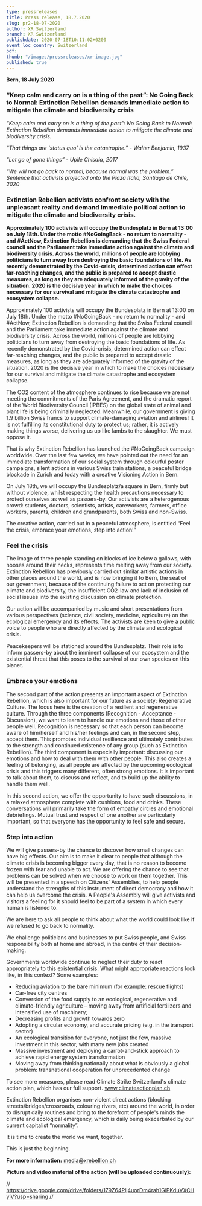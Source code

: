 ```yaml
---
type: pressreleases
title: Press release, 18.7.2020
slug: pr2-18-07-2020
author: XR Switzerland
branch: XR Switzerland
publishdate: 2020-07-18T10:11:02+0200
event_loc_country: Switzerland
pdf:
thumb: "/images/pressreleases/xr-image.jpg"
published: true
---
```

**Bern, 18 July 2020**

### “Keep calm and carry on is a thing of the past”: No Going Back to Normal: Extinction Rebellion demands immediate action to mitigate the climate and biodiversity crisis

*“Keep calm and carry on is a thing of the past”: No Going Back to Normal: Extinction Rebellion demands immediate action to mitigate the climate and biodiversity crisis.*

*“That things are  'status quo' is the catastrophe.” - Walter Benjamin, 1937*

*“Let go of gone things” - Upile Chisala, 2017*

*“We will not go back to normal, because normal was the problem.” Sentence that activists projected onto the Plaza Italia, Santiago de Chile, 2020*

### Extinction Rebellion activists confront society with the unpleasant reality and demand immediate political action to mitigate the climate and biodiversity crisis.

**Approximately 100 activists will occupy the Bundesplatz in Bern at 13:00 on July 18th. Under the motto #NoGoingBack  - no return to normality - and #ActNow, Extinction Rebellion is demanding that the Swiss Federal council and the Parliament take immediate action against the climate and biodiversity crisis. Across the world, millions of people are  lobbying politicians to turn away from destroying the basic foundations of life. As recently demonstrated by the Covid-crisis, determined action can effect far-reaching changes, and the public is prepared to accept drastic measures, as long as they  are adequately informed of the gravity of the situation. 2020 is the decisive year in which to make the choices necessary for our survival and mitigate the climate catastrophe and ecosystem collapse.**

Approximately 100 activists will occupy the Bundesplatz in Bern at 13:00 on July 18th. Under the motto #NoGoingBack  - no return to normality - and #ActNow, Extinction Rebellion is demanding that the Swiss Federal council and the Parliament take immediate action against the climate and biodiversity crisis. Across the world, millions of people are  lobbying politicians to turn away from destroying the basic foundations of life. As recently demonstrated by the Covid-crisis, determined action can effect far-reaching changes, and the public is prepared to accept drastic measures, as long as they  are adequately informed of the gravity of the situation. 2020 is the decisive year in which to make the choices necessary for our survival and mitigate the climate catastrophe and ecosystem collapse.

The CO2 content of the atmosphere continues to rise because we are not meeting the commitments of the Paris Agreement, and the dramatic report of the World Biodiversity Council (IPBES) on the global state of animal and plant life is being criminally neglected. Meanwhile, our government is giving 1.9 billion Swiss francs to support climate-damaging aviation and airlines! It is not fulfilling its constitutional duty to protect us; rather, it is actively making things worse, delivering us up like lambs to the slaughter. We must oppose it.

That is why Extinction Rebellion has launched the #NoGoingBack campaign worldwide. Over the last few weeks, we have pointed out the need for an immediate transformation of our social system through colourful poster campaigns, silent actions in various Swiss train stations, a peaceful bridge blockade in Zurich and today with a creative Visioning Action in Bern.

On July 18th, we will occupy the Bundesplatz/a square in Bern, firmly but without violence, whilst respecting the health precautions necessary to protect ourselves as well as passers-by. Our activists are a heterogenous crowd: students, doctors, scientists, artists, careworkers, farmers, office workers, parents, children and grandparents, both Swiss and non-Swiss. 

The creative action, carried out in a peaceful atmosphere, is entitled “Feel the crisis, embrace your emotions, step into action!”

### Feel the crisis

The image of three people standing on blocks of ice below a gallows, with nooses around their necks, represents time melting away from our society. Extinction Rebellion has previously carried out similar artistic actions in other places around the world, and is now bringing it to Bern, the seat of our government, because of the continuing failure to act on protecting our climate and biodiversity, the insufficient CO2-law and lack of inclusion of social issues into the existing discussion on climate protection.

Our action will be accompanied by music and short presentations from various perspectives (science, civil society, medicine, agriculture) on the ecological emergency and its effects. The activists are keen to give a public voice to people who are directly affected by the climate and ecological crisis. 

Peacekeepers will be stationed around the Bundesplatz. Their role is to inform passers-by about the imminent collapse of our ecosystem and the existential threat that this poses to the survival of our own species on this planet. 

### Embrace your emotions

The second part of the action presents an important aspect of Extinction Rebellion, which is also important for our future as a society: Regenerative Culture. The focus here is the creation of a resilient and regenerative culture. Through the three components (Recognition - Acceptance - Discussion), we want to learn to handle our emotions and those of other people well. Recognition is necessary so that each person can become aware of him/herself and his/her feelings and can, in the second step, accept them. This promotes individual resilience and ultimately contributes to the strength and continued existence of any group (such as Extinction Rebellion). The third component is especially important: discussing our emotions and how to deal with them with other people. This also creates a feeling of belonging, as all people are affected by the upcoming ecological crisis and this triggers many different, often strong emotions. It is important to talk about them, to discuss and reflect, and to build up the ability to handle them well.

In this second action, we offer the opportunity to have such discussions, in a relaxed atmosphere complete with cushions, food and drinks. These conversations will primarily take the form of empathy circles and emotional debriefings. Mutual trust and respect of one another are particularly important, so that everyone has the opportunity to feel safe and secure.

### Step into action

We will give passers-by the chance to discover how small changes can have big effects. Our aim is to make it clear to people that although the climate crisis is becoming bigger every day, that is no reason to become frozen with fear and unable to act. We are offering the chance to see that problems can be solved when we choose to work on them together. This will be presented in a speech on Citizens' Assemblies, to help people understand the strengths of this instrument of direct democracy and how it can help us overcome the crisis. A People's Assembly will give activists and visitors a feeling for it should feel to be part of a system in which every human is listened to.

We are here to ask all people to think about what the world could look like if we refused to go back to normality.

We challenge politicians and businesses to put Swiss people, and Swiss responsibility both at home and abroad, in the centre of their decision-making.

Governments worldwide continue to neglect their duty to react appropriately to this existential crisis.
What might appropriate reactions look like, in this context? Some examples:     

* Reducing aviation to the bare minimum (for example: rescue flights)    
* Car-free city centres   
* Conversion of the food supply to an ecological, regenerative and climate-friendly agriculture – moving away from artificial fertilizers and intensified use of machinery;  
* Decreasing profits and growth towards zero    
* Adopting a circular economy, and accurate pricing (e.g. in the transport sector)     
* An ecological transition for everyone, not just the few, massive investment in this sector, with many new jobs created    
* Massive investment and deploying a carrot-and-stick approach to achieve rapid energy system transformation   
* Moving away from thinking nationally about what is obviously a global problem: transnational cooperation for unprecedented change
        

To see more measures, please read Climate Strike Switzerland's climate action plan, which has our full support. www.climateactionplan.ch

Extinction Rebellion organises non-violent direct actions (blocking streets/bridges/crossroads, colouring rivers, etc) around the world, in order to disrupt daily routines and bring to the forefront of people's minds the climate and ecological emergency, which is daily being exacerbated by our current capitalist “normality”.

It is time to create the world we want, together.

This is just the beginning.

**For more information:** media@xrebellion.ch

**Picture and video material of the action (will be uploaded continuously):**

  // https://drive.google.com/drive/folders/179Z64Plj4uorDm4rah1GiPKduVXCHylV?usp=sharing //
